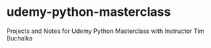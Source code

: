 # udemy-python-masterclass
Projects and Notes for Udemy Python Masterclass with Instructor Tim Buchalka
